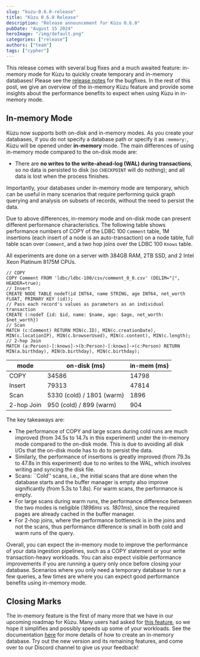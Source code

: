 ```yaml
---
slug: "kuzu-0.6.0-release"
title: "Kùzu 0.6.0 Release"
description: "Release announcement for Kùzu 0.6.0"
pubDate: "August 15 2024"
heroImage: "/img/default.png"
categories: ["release"]
authors: ["team"]
tags: ["cypher"]
---
```


This release comes with several bug fixes and a much awaited feature: in-memory mode for Kùzu to quickly create temporary and in-memory databases!
Please see the [release notes](https://github.com/kuzudb/kuzu/releases/tag/v0.6.0) for the bugfixes. In the rest of this post,
we give an overview of the in-memory Kùzu feature and provide some insights about the performance benefits to expect
when using Kùzu in in-memory mode.

## In-memory Mode
Kùzu now supports both on-disk and in-memory modes. 
As you create your databases, if you do not specify a database path or specify it as `:memory:`, Kùzu will be opened under **in-memory** mode.
The main differences of using in-memory mode compared to the on-disk mode are:
- There are **no writes to the write-ahead-log (WAL) during transactions**, so no data is persisted to disk (so `CHECKPOINT` will do nothing); 
and all data is lost when the process finishes.

Importantly, your databases under in-memory mode are temporary, which can be useful in many scenarios that require
performing quick graph querying and analysis on subsets of records, without the need to persist the data.

Due to above differences, in-memory mode and on-disk mode can present different performance characteristics.
The following table shows performance numbers of COPY of the LDBC 100 `Comment` table, 
1M insertions (each insert of a node is an auto-transaction) on a node table,
full table scan over `Comment`, and a two hop joins over the LDBC 100 `Knows` table.

All experiments are done on a server with 384GB RAM, 2TB SSD, and 2 Intel Xeon Platinum 8175M CPUs.

```cypher
// COPY
COPY Comment FROM 'ldbc/ldbc-100/csv/comment_0_0.csv' (DELIM="|", HEADER=true);
// Insert
CREATE NODE TABLE nodeT(id INT64, name STRING, age INT64, net_worth FLOAT, PRIMARY KEY (id));
// Pass each record's values as parameters as an individual transaction
CREATE (:nodeT {id: $id, name: $name, age: $age, net_worth: $net_worth})
// Scan
MATCH (c:Comment) RETURN MIN(c.ID), MIN(c.creationDate), MIN(c.locationIP), MIN(c.browserUsed), MIN(c.content), MIN(c.length);
// 2-hop Join
MATCH (a:Person)-[:knows]->(b:Person)-[:knows]->(c:Person) RETURN MIN(a.birthday), MIN(b.birthday), MIN(c.birthday);
```

| mode       |        on-disk (ms)       |     in-mem (ms)   |
| ---------- | ------------------------- | ----------------- |
| COPY       |     34586                 | 14798             |
| Insert     | 79313                     | 47814             |
| Scan       | 5330 (cold) / 1801 (warm) | 1896              |
| 2-hop Join |  950 (cold) / 899 (warm)  | 904               |

The key takeaways are:
- The performance of COPY and large scans during cold runs are much improved (from 34.5s to 14.7s in this experiment) under the in-memory mode compared to the on-disk mode. 
This is due to avoiding all disk I/Os that the on-disk mode has to do to persist the data.
- Similarly, the performance of insertions is greatly improved (from 79.3s to 47.8s in this experiment) due to no writes to the WAL, which involves writing and syncing the disk file.
- Scans: ``Cold'' scans, i.e., the initial scans that are done when the database starts and the buffer manager is empty also improve significantly (from 5.3s to 1.8s). For warm scans, the performance is empty.   
- For large scans during warm runs, the performance difference between the two modes is neligible (*1896ms vs. 1801ms*), since the required pages are already cached in the buffer manager.
- For 2-hop joins, where the performance bottleneck is in the joins and not the scans, thus performance difference is small in both cold and warm runs of the query.

Overall, you can expect the in-memory mode to improve the performance of your data ingestion pipelines, such as a COPY statement or
your write transaction-heavy workloads. You can also expect visible performance improvements if you are running a query only once before
closing your database. Scenarios where you only need a temporary database to run a few queries, a few times
are where you can expect good performance benefits using in-memory mode.

## Closing Marks
The in-memory feature is the first of many more that we have in our upcoming roadmap for Kùzu. Many users had asked for [this feature](https://github.com/kuzudb/kuzu/issues/1816), so we hope it simplifies and possibly speeds up some of your workloads.
See the documentation [here](xxx) for more details of how to create an in-memory database. Try out the new version and its remaining features, and come over to our Discord 
channel to give us your feedback!